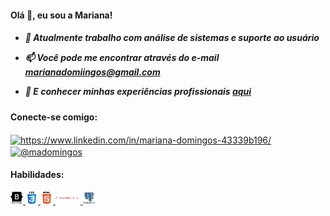 <!--
### Hi there 👋
**marianadomingos/marianadomingos** is a ✨ _special_ ✨ repository because its `README.md` (this file) appears on your GitHub profile.

Here are some ideas to get you started:

- 🔭 I’m currently working on ...
- 🌱 I’m currently learning ...
- 👯 I’m looking to collaborate on ...
- 🤔 I’m looking for help with ...
- 💬 Ask me about ...
- 📫 How to reach me: ...
- 😄 Pronouns: ...
- ⚡ Fun fact: ...
-->

<h4>Olá 👋, eu sou a Mariana!</h4>
<h5>

- 🔭 Atualmente trabalho com análise de sistemas e suporte ao usuário<br>
- 📫 Você pode me encontrar através do e-mail **marianadomiingos@gmail.com**

- 📄 E conhecer minhas experiências profissionais <a href="https://linkedin.com/in/https://www.linkedin.com/in/mariana-domingos-43339b196/" target="blank"> aqui</a>
  
 </h5>

<h4 align="left">Conecte-se comigo:</h4>
<p align="left">
<a href="https://linkedin.com/in/https://www.linkedin.com/in/mariana-domingos-43339b196/" target="blank"><img align="center" src="https://raw.githubusercontent.com/rahuldkjain/github-profile-readme-generator/master/src/images/icons/Social/linked-in-alt.svg" alt="https://www.linkedin.com/in/mariana-domingos-43339b196/" height="20" width="20" /></a> <a href="https://instagram.com/@madomingos" target="blank"><img align="center" src="https://raw.githubusercontent.com/rahuldkjain/github-profile-readme-generator/master/src/images/icons/Social/instagram.svg" alt="@madomingos" height="20" width="20" /></a>
</p>

<h4 align="left">Habilidades:</h4>
<p align="left"> <a href="https://getbootstrap.com" target="_blank" rel="noreferrer"> <img src="https://raw.githubusercontent.com/devicons/devicon/master/icons/bootstrap/bootstrap-plain-wordmark.svg" alt="bootstrap" width="20" height="20"/> </a> <a href="https://www.w3schools.com/css/" target="_blank" rel="noreferrer"> <img src="https://raw.githubusercontent.com/devicons/devicon/master/icons/css3/css3-original-wordmark.svg" alt="css3" width="20" height="20"/> </a> <a href="https://www.w3.org/html/" target="_blank" rel="noreferrer"> <img src="https://raw.githubusercontent.com/devicons/devicon/master/icons/html5/html5-original-wordmark.svg" alt="html5" width="20" height="20"/> </a> <a href="https://www.oracle.com/" target="_blank" rel="noreferrer"> <img src="https://raw.githubusercontent.com/devicons/devicon/master/icons/oracle/oracle-original.svg" alt="oracle" width="40" height="20"/> </a> <a href="https://www.postgresql.org" target="_blank" rel="noreferrer"> <img src="https://raw.githubusercontent.com/devicons/devicon/master/icons/postgresql/postgresql-original-wordmark.svg" alt="postgresql" width="20" height="20"/> </a> </p>
